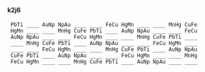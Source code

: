 #### k2j6 

     PbTi ____ AuNp NpAu ____ ____ FeCu HgMn ____ ____ MnHg CuFe 
     HgMn ____ ____ MnHg CuFe PbTi ____ AuNp NpAu ____ ____ FeCu 
     AuNp NpAu ____ ____ FeCu HgMn ____ ____ MnHg CuFe PbTi ____ 
     ____ MnHg CuFe PbTi ____ AuNp NpAu ____ ____ FeCu HgMn ____ 
     ____ ____ FeCu HgMn ____ ____ MnHg CuFe PbTi ____ AuNp NpAu 
     CuFe PbTi ____ AuNp NpAu ____ ____ FeCu HgMn ____ ____ MnHg 
     FeCu HgMn ____ ____ MnHg CuFe PbTi ____ AuNp NpAu ____ ____ 

